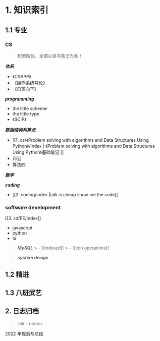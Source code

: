 # 1. 知识索引
## 1.1 专业
### CS

> 积累阶段，全部以读书笔记为准！

***体系***
- 《CSAPP》
- 《操作系统导论》
- 《自顶向下》

***programming***
- the little schemer
- the little type
- 《SCIP》

***数据结构和算法***
- [[1. cs/《Problem solving with algorithms and Data Structures Using Python》/index | 《Problem solving with algorithms and Data Structures Using Python》基础笔记 ]]
- 邓公
- 算法四

***数学***

***coding***
- [[2. coding/index |talk is cheap show me the code]]

### software development

[[3. sd/FE/index]]
- javascript
- python
- ts


> ***MySQL***
	> - [[indexed]]
	> - [[join operations]]
	
> ***system design***

## 1.2 精进
## 1.3 八班武艺
## 2. 日志归档
> link - notion

2022 年规划与总结